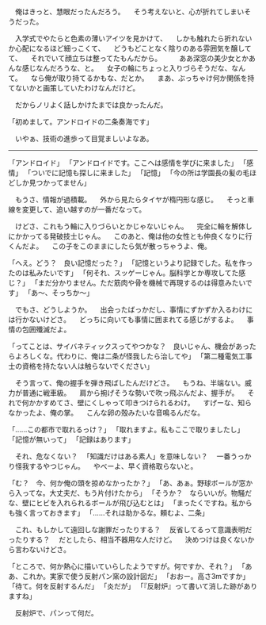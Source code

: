 　俺はきっと、慧眼だったんだろう。
　そう考えないと、心が折れてしまいそうだった。

　入学式でやたらと色素の薄いアイツを見かけて、
　しかも触れたら折れないか心配になるほど細っこくて、
　どうもどことなく陰りのある雰囲気を醸してて、
　それでいて顔立ちは整ってたもんだから。
　
　ああ深窓の美少女とかあんな感じなんだろうな、と。
　女子の輪にちょっと入りづらそうだな、なんて。
　なら俺が取り持てるかもな、だとか。
　まあ、ぶっちゃけ何か関係を持てないかと画策していたわけなんだけど。

　だからノリよく話しかけたまでは良かったんだ。



「初めまして。アンドロイドの二条奏海です」



　いやぁ、技術の進歩って目覚ましいよなあ。


---


「アンドロイド」
「アンドロイドです。ここへは感情を学びに来ました」
「感情」
「ついでに記憶も探しに来ました」
「記憶」
「今の所は学園長の髪の毛ほどしか見つかってません」

　もうさ、情報が過積載。
　外から見たらタイヤが楕円形な感じ。
　そっと車線を変更して、追い越すのが一番だなって。

　けどさ、これもう輪に入りづらいとかじゃないじゃん。
　完全に輪を解体しにかかってる発破技士じゃん。
　このあと、俺は他の女性とも仲良くなりに行くんだよ。
　この子をこのままにしたら気が散っちゃうよ、俺。

「へえ。どう？　良い記憶だった？」
「記憶というより記録でした。私を作ったのは私みたいです」
「何それ、スッゲーじゃん。脳科学とか専攻してた感じ？」
「まだ分かりません。ただ筋肉や骨を機械で再現するのは得意みたいです」
「あ〜、そっちか〜」

　でもさ、どうしようか。
　出会ったばっかだし、事情にずかずか入るわけには行かないけどさ。
　どっちに向いても事情に囲まれてる感じがするよ。
　事情の包囲殲滅だよ。

「ってことは、サイバネティックスってやつかな？　良いじゃん、機会があったらよろしくな。代わりに、俺は二条が怪我したら治してや」
「第二種電気工事士の資格を持たない人は触らないでください」

　そう言って、俺の握手を弾き飛ばしたんだけどさ。
　もうね、半端ない。威力が普通に戦車級。
　肩から捥げそうな勢いで吹っ飛ぶんだよ、握手が。
　それで何かかすめてさ、壁にくしゃって叩きつけられるわけ。
　すげーな、知らなかったよ、俺の掌。
　こんな卵の殻みたいな音鳴るんだな。

「……この都市で取れるっけ？」
「取れますよ。私もここで取りましたし」
「記憶が無いって」
「記録はあります」

　それ、危なくない？
　「知識だけはある素人」を意味しない？
　一番うっかり怪我するやつじゃん。
　やべーよ、早く資格取らないと。

「む？　今、何か俺の頭を掠めなかったか？」
「あ、あぁ。野球ボールが窓から入ってな。大丈夫だ、もう片付けたから」
「そうか？　ならいいが。物騒だな、壁にヒビを入れられるボールが飛び込むとは」
「まったくですね。私からも強く言っておきます」
「……それは助かるな。頼むよ、二条」

　これ、もしかして遠回しな謝罪だったりする？
　反省してるって意識表明だったりする？
　だとしたら、相当不器用な人だけど。
　決めつけは良くないから言わないけどさ。

「ところで、何か熱心に描いていらしたようですが。何ですか、それ？」
「ああ、これか。実家で使う反射パン窯の設計図だ」
「おおー。高さ3mですか」
「待て。何を反射するんだ」
「炎だが」
「『反射炉』って書いて消した跡がありますね」

　反射炉で、パンって何だ。
　
　

